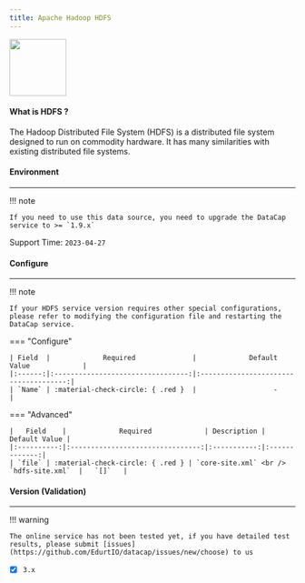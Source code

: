 ```yaml
---
title: Apache Hadoop HDFS
---
```


<img src="/assets/plugin/hdfs.png" class="connector-logo" style="width: 100px;" />

#### What is HDFS ?

The Hadoop Distributed File System (HDFS) is a distributed file system designed to run on commodity hardware. It has many similarities with existing distributed file systems.

#### Environment

---

!!! note

    If you need to use this data source, you need to upgrade the DataCap service to >= `1.9.x`

Support Time: `2023-04-27`

#### Configure

---


!!! note

    If your HDFS service version requires other special configurations, please refer to modifying the configuration file and restarting the DataCap service.

=== "Configure"

    | Field  |             Required              |             Default Value             |
    |:------:|:---------------------------------:|:-------------------------------------:|
    | `Name` | :material-check-circle: { .red }  |                   -                   |

=== "Advanced"

    |   Field    |             Required             | Description | Default Value |
    |:----------:|:--------------------------------:|:-----------:|:-------------:|
    | `file` | :material-check-circle: { .red } | `core-site.xml` <br /> `hdfs-site.xml`  |   `[]`   |

#### Version (Validation)

---

!!! warning

    The online service has not been tested yet, if you have detailed test results, please submit [issues](https://github.com/EdurtIO/datacap/issues/new/choose) to us

- [x] `3.x`
